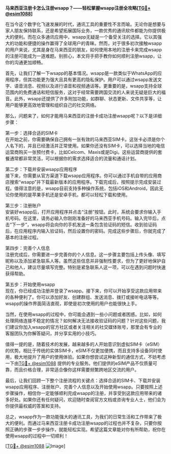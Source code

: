 **马来西亚注册卡怎么注册wsapp？——轻松掌握wsapp注册全攻略[[TG💪+ @esim1088](https://t.me/s/esim1088)]**

在当今这个数字化飞速发展的时代，通讯工具的重要性不言而喻。无论你是想要与家人朋友保持联系，还是希望拓展国际业务，一款优秀的通讯软件都能为你提供极大的便利。而在众多通讯应用中，wsapp无疑是一个备受关注的选择。它以其强大的功能和便捷的操作赢得了全球用户的青睐。然而，对于很多初次接触wsapp的用户来说，尤其是身在马来西亚的朋友，如何使用本地的注册卡来完成wsapp的注册可能成为一道难题。别担心，本文将手把手教你如何顺利注册wsapp，让你的沟通更加顺畅。

首先，让我们了解一下wsapp的基本情况。wsapp是一款类似于WhatsApp的应用程序，但其功能更为强大且具有更高的隐私保护。用户可以通过wsapp发送文字、语音消息、视频以及进行语音和视频通话等。更重要的是，wsapp支持全球范围内的免费通话和短信服务，这对于经常需要跨国交流的人来说无疑是巨大的福音。此外，wsapp还提供了许多附加功能，如群聊、状态更新、文件共享等，让用户能够更高效地管理和组织自己的社交网络。

那么，问题来了，如何才能用马来西亚的注册卡成功注册wsapp呢？以下是详细步骤：

第一步：选择合适的SIM卡  
在开始之前，你需要确保自己拥有一张有效的马来西亚SIM卡。这张卡必须是你个人名下的，并且已经激活并正常使用。如果你还没有SIM卡，可以选择当地的电信运营商购买一张预付费卡，比如Celcom、Maxis或是Digi。这些运营商提供的套餐通常都非常灵活，可以根据你的需求选择适合的流量和通话计划。

第二步：下载并安装wsapp应用程序  
接下来，你需要从官方渠道下载wsapp应用程序。你可以通过手机自带的应用商店搜索“wsapp”并下载最新版本的应用程序。下载完成后，按照提示完成安装过程。值得注意的是，wsapp目前支持多种操作系统，包括iOS和Android，因此无论你使用的是苹果手机还是安卓手机，都可以轻松下载和使用。

第三步：注册账户  
安装好wsapp后，打开应用程序并点击“注册”按钮。此时，系统会要求你输入手机号码。在这里，请务必输入你刚刚准备好的马来西亚手机号码。输入完毕后，点击“下一步”，wsapp将会向你的手机发送一条包含验证码的短信。收到验证码后，在应用程序内输入验证码，然后设置你的密码。完成这些步骤后，你就完成了基本的注册过程。

第四步：完善个人信息  
注册完成后，你需要进一步完善你的个人信息。这一步骤主要包括上传头像、填写昵称以及添加紧急联系人等。虽然这些信息并非强制性要求，但为了更好地保护自己和他人，建议尽量填写完整。特别是紧急联系人这一项，可以在遇到问题时快速获得帮助。

第五步：开始使用wsapp  
现在，你已经成功注册并登录了wsapp。接下来，你可以开始享受这款应用带来的各种便利了。你可以添加好友、创建群组、发送消息、拨打或接听电话等等。wsapp的操作界面简洁直观，即使是初次使用的用户也能很快上手。

当然，在使用wsapp的过程中，你可能会遇到一些小问题或者困惑。比如，如何处理网络连接不稳定的情况？如何解决无法接收验证码的问题？针对这些问题，我们建议你加入wsapp的官方社区或者关注相关的社交媒体账号，那里会有专业的客服团队为你解答疑问，并分享实用的小技巧。

值得一提的是，随着技术的发展，越来越多的人开始意识到虚拟SIM卡（eSIM）的优势。相比于传统的实体SIM卡，eSIM不仅更加便携，而且支持多设备同时使用，极大地提升了用户的使用体验。如果你想尝试这种新型的通信方式，不妨考虑一下由[TG💪+ @esim1088](https://t.me/s/esim1088) 提供的专业服务。他们提供的eSIM产品不仅质量可靠，而且价格合理，非常适合像你这样需要频繁跨地区交流的用户。

最后，让我们回顾一下整个注册流程的关键点：选择合适的SIM卡、下载并安装wsapp应用程序、注册账户、完善个人信息以及开始使用wsapp。只要按照上述步骤操作，相信你一定能够顺利完成wsapp的注册，并享受到这款应用带来的诸多好处。如果你还有任何疑问，欢迎随时查阅官方文档或咨询专业人士，他们会为你提供最权威的答案和支持。

总之，wsapp作为一款功能强大的通讯工具，为我们的日常生活和工作带来了极大的便利。而通过马来西亚注册卡成功注册wsapp的过程也并不复杂，只要你按照正确的步骤一步步操作，就能轻松实现。希望这篇文章能对你有所帮助，祝你在使用wsapp的过程中一切顺利！

[[TG💪+ @esim1088](https://t.me/s/esim1088) ![Image](https://i.postimg.cc/4NQfJmqS/Snipaste-2025-05-13-00-14-12.png)]